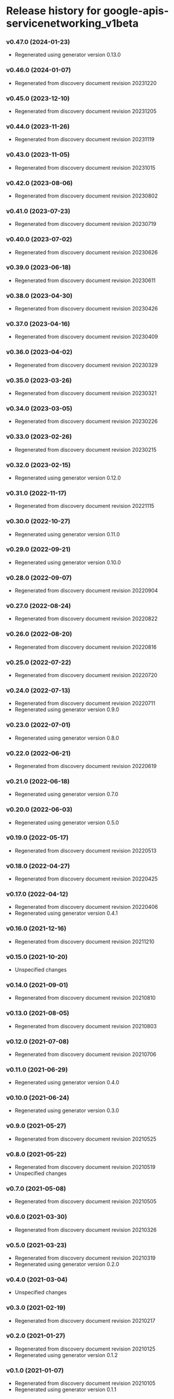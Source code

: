 # Release history for google-apis-servicenetworking_v1beta

### v0.47.0 (2024-01-23)

* Regenerated using generator version 0.13.0

### v0.46.0 (2024-01-07)

* Regenerated from discovery document revision 20231220

### v0.45.0 (2023-12-10)

* Regenerated from discovery document revision 20231205

### v0.44.0 (2023-11-26)

* Regenerated from discovery document revision 20231119

### v0.43.0 (2023-11-05)

* Regenerated from discovery document revision 20231015

### v0.42.0 (2023-08-06)

* Regenerated from discovery document revision 20230802

### v0.41.0 (2023-07-23)

* Regenerated from discovery document revision 20230719

### v0.40.0 (2023-07-02)

* Regenerated from discovery document revision 20230626

### v0.39.0 (2023-06-18)

* Regenerated from discovery document revision 20230611

### v0.38.0 (2023-04-30)

* Regenerated from discovery document revision 20230426

### v0.37.0 (2023-04-16)

* Regenerated from discovery document revision 20230409

### v0.36.0 (2023-04-02)

* Regenerated from discovery document revision 20230329

### v0.35.0 (2023-03-26)

* Regenerated from discovery document revision 20230321

### v0.34.0 (2023-03-05)

* Regenerated from discovery document revision 20230226

### v0.33.0 (2023-02-26)

* Regenerated from discovery document revision 20230215

### v0.32.0 (2023-02-15)

* Regenerated using generator version 0.12.0

### v0.31.0 (2022-11-17)

* Regenerated from discovery document revision 20221115

### v0.30.0 (2022-10-27)

* Regenerated using generator version 0.11.0

### v0.29.0 (2022-09-21)

* Regenerated using generator version 0.10.0

### v0.28.0 (2022-09-07)

* Regenerated from discovery document revision 20220904

### v0.27.0 (2022-08-24)

* Regenerated from discovery document revision 20220822

### v0.26.0 (2022-08-20)

* Regenerated from discovery document revision 20220816

### v0.25.0 (2022-07-22)

* Regenerated from discovery document revision 20220720

### v0.24.0 (2022-07-13)

* Regenerated from discovery document revision 20220711
* Regenerated using generator version 0.9.0

### v0.23.0 (2022-07-01)

* Regenerated using generator version 0.8.0

### v0.22.0 (2022-06-21)

* Regenerated from discovery document revision 20220619

### v0.21.0 (2022-06-18)

* Regenerated using generator version 0.7.0

### v0.20.0 (2022-06-03)

* Regenerated using generator version 0.5.0

### v0.19.0 (2022-05-17)

* Regenerated from discovery document revision 20220513

### v0.18.0 (2022-04-27)

* Regenerated from discovery document revision 20220425

### v0.17.0 (2022-04-12)

* Regenerated from discovery document revision 20220406
* Regenerated using generator version 0.4.1

### v0.16.0 (2021-12-16)

* Regenerated from discovery document revision 20211210

### v0.15.0 (2021-10-20)

* Unspecified changes

### v0.14.0 (2021-09-01)

* Regenerated from discovery document revision 20210810

### v0.13.0 (2021-08-05)

* Regenerated from discovery document revision 20210803

### v0.12.0 (2021-07-08)

* Regenerated from discovery document revision 20210706

### v0.11.0 (2021-06-29)

* Regenerated using generator version 0.4.0

### v0.10.0 (2021-06-24)

* Regenerated using generator version 0.3.0

### v0.9.0 (2021-05-27)

* Regenerated from discovery document revision 20210525

### v0.8.0 (2021-05-22)

* Regenerated from discovery document revision 20210519
* Unspecified changes

### v0.7.0 (2021-05-08)

* Regenerated from discovery document revision 20210505

### v0.6.0 (2021-03-30)

* Regenerated from discovery document revision 20210326

### v0.5.0 (2021-03-23)

* Regenerated from discovery document revision 20210319
* Regenerated using generator version 0.2.0

### v0.4.0 (2021-03-04)

* Unspecified changes

### v0.3.0 (2021-02-19)

* Regenerated from discovery document revision 20210217

### v0.2.0 (2021-01-27)

* Regenerated from discovery document revision 20210125
* Regenerated using generator version 0.1.2

### v0.1.0 (2021-01-07)

* Regenerated from discovery document revision 20210105
* Regenerated using generator version 0.1.1

